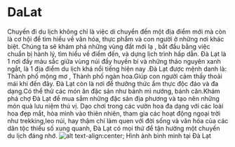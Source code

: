 # DaLat
Chuyến đi du lịch không chỉ là việc di chuyển đến một địa điểm mới mà còn là cơ hội để tìm hiểu về văn hóa, thực phẩm và con người ở những nơi khác biệt.
Chúng ta sẽ khám phá những vùng đất mới lạ , bắt đầu bằng việc chuẩn bị hành lý, tìm hiểu về điểm đến, và dựng lịch trình hấp dẫn. 
Đà Lạt là 1 nơi đầy màu sắc giữa vùng núi đầy huyền bí và những thảo nguyên xanh ngắt, là 1 địa điểm du lịch khá nổi tiếng hiện nay .Đà Lạt được mệnh danh là: Thành phố mộng mơ , Thành phố ngàn hoa.Giúp con người cảm thấy thoải mái khi đến đây.
Đà Lạt còn là nơi để thưởng thức ẩm thực độc đáo và đa dạng.Có thể thử các món ăn đặc sản như bánh mì nướng, bánh căn.Khám phá chợ Đà Lạt để mua sắm những đặc sản địa phương và tạo nên những món quà lưu niệm thú vị.
Dạo chơi trong các vườn hoa đa dạng với các loài hoa đẹp mắt, hòa mình vào thiên nhiên, tham gia các hoạt động ngoại trời như trekking,leo núi, hay thậm chí làm quen với đời sống và văn hóa của các dân tộc thiểu số xung quanh, Đà Lạt có mọi thứ để  tận hưởng một chuyến du lịch đáng nhớ.
![alt](https://nhatrang-tourist.com/image/catalog/untitled%20folder%201/%C4%90%C3%A0%20L%E1%BA%A1t/thung%20lung%205.jpg)
text-align:center; 
Hình ảnh bình minh tại Đà Lạt 
